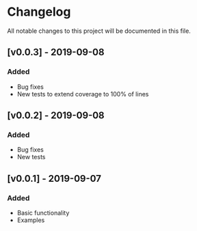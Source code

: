 # Changelog

All notable changes to this project will be documented in this file.

## [v0.0.3] - 2019-09-08

### Added

- Bug fixes
- New tests to extend coverage to 100% of lines

## [v0.0.2] - 2019-09-08

### Added

- Bug fixes
- New tests

## [v0.0.1] - 2019-09-07

### Added

- Basic functionality
- Examples
